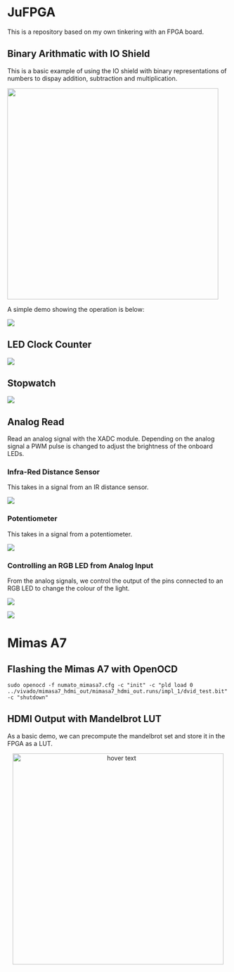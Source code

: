 # JuFPGA
This is a repository based on my own tinkering with an FPGA board.

## Binary Arithmatic with IO Shield
This is a basic example of using the IO shield with binary representations of numbers to dispay addition, subtraction and multiplication. 

<p float="center">
<img src="https://github.com/JamesUnicomb/JuFPGA/blob/master/docs/in_out_test/lucid_screenshot.png" width="480" />
</p>

A simple demo showing the operation is below:

[![](https://img.youtube.com/vi/BpOkozvImDQ/0.jpg)](https://www.youtube.com/watch?v=BpOkozvImDQ)

## LED Clock Counter

[![](https://img.youtube.com/vi/ta-bTDBFUSI/0.jpg)](https://www.youtube.com/watch?v=ta-bTDBFUSI)


## Stopwatch

[![](https://img.youtube.com/vi/0JB5V0f_EV8/0.jpg)](https://www.youtube.com/watch?v=0JB5V0f_EV8)

## Analog Read

Read an analog signal with the XADC module. Depending on the analog signal a PWM pulse is changed to adjust the brightness of the onboard LEDs.

### Infra-Red Distance Sensor

This takes in a signal from an IR distance sensor.

[![](https://img.youtube.com/vi/yXhs7y5ThxE/0.jpg)](https://www.youtube.com/watch?v=yXhs7y5ThxE)


### Potentiometer

This takes in a signal from a potentiometer. 

[![](https://img.youtube.com/vi/EgQyOCMgAjs/0.jpg)](https://www.youtube.com/watch?v=EgQyOCMgAjs)


### Controlling an RGB LED from Analog Input

From the analog signals, we control the output of the pins connected to an RGB LED to change the colour of the light. 

[![](https://img.youtube.com/vi/g2sVJFCQYy0/0.jpg)](https://www.youtube.com/watch?v=g2sVJFCQYy0)

[![](https://img.youtube.com/vi/MgEa42TiXPE/0.jpg)](https://www.youtube.com/watch?v=MgEa42TiXPE)


# Mimas A7

## Flashing the Mimas A7 with OpenOCD

```
sudo openocd -f numato_mimasa7.cfg -c "init" -c "pld load 0 ../vivado/mimasa7_hdmi_out/mimasa7_hdmi_out.runs/impl_1/dvid_test.bit" -c "shutdown"
```

## HDMI Output with Mandelbrot LUT

As a basic demo, we can precompute the mandelbrot set and store it in the FPGA as a LUT. 

<p align="center">
  <img src="https://github.com/JamesUnicomb/JuFPGA/blob/master/mandelbrot_HDMI_LUT/mandelbrot_lut_hdmi.JPG" width="480" title="hover text" width="350">
</p>




